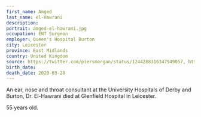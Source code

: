 ```yaml
---
first_name: Amged
last_name: el-Hawrani
description: 
portrait: amged-el-hawrani.jpg
occupation: ENT Surgeon
employer: Queen's Hospital Burton
city: Leicester
province: East Midlands
country: United Kingdom
source: https://twitter.com/piersmorgan/status/1244288316347949057, https://www.bbc.com/news/uk-england-derbyshire-52084915, https://news.sky.com/story/coronavirus-consultant-amged-el-hawrani-dies-after-testing-positive-for-covid-19-11965397, https://nursingnotes.co.uk/covid-19-memorial/, https://www.theguardian.com/world/2020/mar/29/first-nhs-consultant-dies-from-covid-19
birth_date: 
death_date: 2020-03-28
---
```


An ear, nose and throat consultant at the University Hospitals of Derby and Burton, Dr. El-Hawrani died at Glenfield Hospital in Leicester.

55 years old.